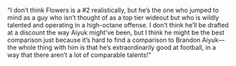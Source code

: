 "I don’t think Flowers is a #2 realistically, but he’s the one who jumped to mind as a guy who isn’t thought of as a top tier wideout but who is wildly talented and operating in a high-octane offense. I don’t think he’ll be drafted at a discount the way Aiyuk might’ve been, but I think he might be the best comparison just because it’s hard to find a comparison to Brandon Aiyuk—the whole thing with him is that he’s extraordinarily good at football, in a way that there aren’t a lot of comparable talents!"